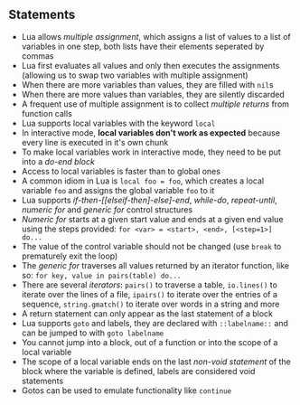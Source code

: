 Statements
----------

- Lua allows *multiple assignment*, which assigns a list of values to a list of
  variables in one step, both lists have their elements seperated by commas
- Lua first evaluates all values and only then executes the assignments
  (allowing us to swap two variables with multiple assignment)
- When there are more variables than values, they are filled with `nil`s
- When there are more values than variables, they are silently discarded
- A frequent use of multiple assignment is to collect *multiple returns* from
  function calls
- Lua supports local variables with the keyword `local`
- In interactive mode, **local variables don't work as expected** because every
  line is executed in it's own chunk
- To make local variables work in interactive mode, they need to be put
  into a *do-end block*
- Access to local variables is faster than to global ones
- A common idiom in Lua is `local foo = foo`, which creates a local variable
  `foo` and assigns the global variable `foo` to it
- Lua supports *if-then-[[elseif-then]-else]-end*, *while-do*, *repeat-until*,
  *numeric for* and *generic for* control structures
- *Numeric for* starts at a given start value and ends at a given end value
  using the steps provided: `for <var> = <start>, <end>, [<step=1>] do...`
- The value of the control variable should not be changed (use `break` to
  prematurely exit the loop)
- The *generic for* traverses all values returned by an iterator function, like
  so: `for key, value in pairs(table) do...`
- There are several *iterators*: `pairs()` to traverse a table, `io.lines()` to
  iterate over the lines of a file, `ipairs()` to iterate over the entries of a
  sequence, `string.gmatch()` to iterate over words in a string and more
- A return statement can only appear as the last statement of a block
- Lua supports `goto` and labels, they are declared with `::labelname::` and can
  be jumped to with `goto labelname`
- You cannot jump into a block, out of a function or into the scope of a 
  local variable
- The scope of a local variable ends on the last *non-void statement* of the
  block where the variable is defined, labels are considered void statements
- Gotos can be used to emulate functionality like `continue`
